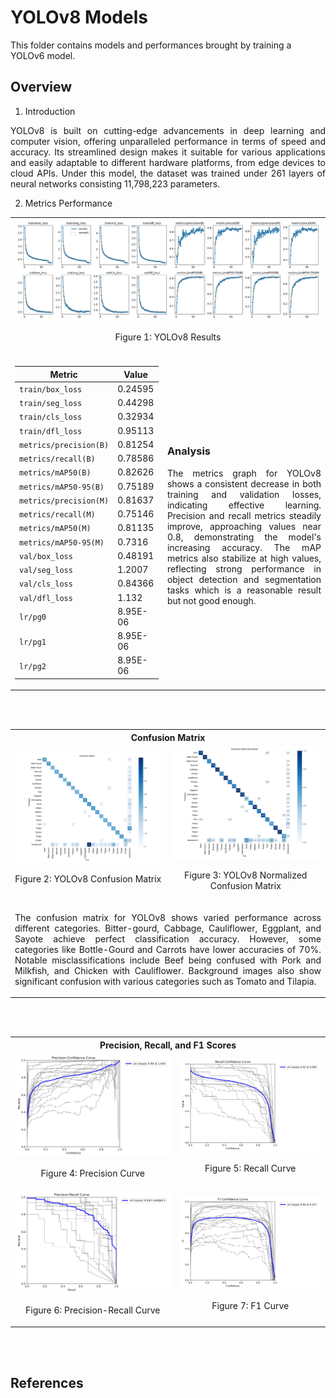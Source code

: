 # YOLOv8 Models

This folder contains models and performances brought by training a YOLOv6 model.

## Overview
1. Introduction
<p align="justify"> YOLOv8 is built on cutting-edge advancements in deep learning and computer vision, offering unparalleled performance in terms of speed and accuracy. Its streamlined design makes it suitable for various applications and easily adaptable to different hardware platforms, from edge devices to cloud APIs. Under this model, the dataset was trained under 261 layers of neural networks consisting 11,798,223 parameters.</p>

2. Metrics Performance
<table>
   <tr>
      <td colspan = 10>
         <img src = https://github.com/vrsp11603/CPE313_CPE32S8_Group2_Final-Project_Recipe-Recommendation-System/blob/main/YOLOv8%20Model/results.png>
         <p align="center"> Figure 1: YOLOv8 Results </p>
      </td>
   </tr>
   
   <tr><td colspan = 10></td></tr>
   
  <tr>
    <td>

| Metric                  | Value    |
|-------------------------|----------|
| `train/box_loss`        | 0.24595  |
| `train/seg_loss`        | 0.44298  |
| `train/cls_loss`        | 0.32934  |
| `train/dfl_loss`        | 0.95113  |
| `metrics/precision(B)`  | 0.81254  |
| `metrics/recall(B)`     | 0.78586  |
| `metrics/mAP50(B)`      | 0.82626  |
| `metrics/mAP50-95(B)`   | 0.75189  |
| `metrics/precision(M)`  | 0.81637  |
| `metrics/recall(M)`     | 0.75146  |
| `metrics/mAP50(M)`      | 0.81135  |
| `metrics/mAP50-95(M)`   | 0.7316   |
| `val/box_loss`          | 0.48191  |
| `val/seg_loss`          | 1.2007   |
| `val/cls_loss`          | 0.84366  |
| `val/dfl_loss`          | 1.132    |
| `lr/pg0`                | 8.95E-06 |
| `lr/pg1`                | 8.95E-06 |
| `lr/pg2`                | 8.95E-06 |

   </td>
   <td>

### Analysis
<p align = 'justify'>
The metrics graph for YOLOv8 shows a consistent decrease in both training and validation losses, indicating effective learning. Precision and recall metrics steadily improve, approaching values near 0.8, demonstrating the model's increasing accuracy. The mAP metrics also stabilize at high values, reflecting strong performance in object detection and segmentation tasks which is a reasonable result but not good enough.
</p>
   </td>
  </tr>
</table>

<br></br>

<table>
   <tr>
      <th colspan = "2">
         Confusion Matrix
      </th>
   </tr>

   <tr>
      <td>
         <img src = "https://github.com/vrsp11603/CPE313_CPE32S8_Group2_Final-Project_Recipe-Recommendation-System/blob/main/YOLOv8%20Model/confusion_matrix.png">
         <p align="center"> Figure 2: YOLOv8 Confusion Matrix </p>
   </td>
      
   <td>
         <img src = "https://github.com/vrsp11603/CPE313_CPE32S8_Group2_Final-Project_Recipe-Recommendation-System/blob/main/YOLOv8%20Model/confusion_matrix_normalized.png">
         <p align="center"> Figure 3: YOLOv8 Normalized Confusion Matrix </p>
   </td>
   </tr>
   <tr>
      <td colspan = "2">
         <p align = 'justify'>
   The confusion matrix for YOLOv8 shows varied performance across different categories. Bitter-gourd, Cabbage, Cauliflower, Eggplant, and Sayote achieve perfect classification accuracy. However, some categories like Bottle-Gourd and Carrots have lower accuracies of 70%. Notable misclassifications include Beef being confused with Pork and Milkfish, and Chicken with Cauliflower. Background images also show significant confusion with various categories such as Tomato and Tilapia. 
         </p>
      </td>
   </tr>
</table>

<br></br>

<table>
   <tr>
      <th colspan = "2">
         Precision, Recall, and F1 Scores
      </th>
   </tr>

   <tr>
      <td>
         <img src = "https://github.com/vrsp11603/CPE313_CPE32S8_Group2_Final-Project_Recipe-Recommendation-System/blob/main/YOLOv8%20Model/BoxP_curve.png">
         <p align="center"> Figure 4: Precision Curve </p>
   </td>
      
   <td>
         <img src = "https://github.com/vrsp11603/CPE313_CPE32S8_Group2_Final-Project_Recipe-Recommendation-System/blob/main/YOLOv8%20Model/BoxR_curve.png">
         <p align="center"> Figure 5: Recall Curve </p>
   </td>
   </tr>

   <tr>
      <td>
         <img src = "https://github.com/vrsp11603/CPE313_CPE32S8_Group2_Final-Project_Recipe-Recommendation-System/blob/main/YOLOv8%20Model/BoxPR_curve.png">
         <p align="center"> Figure 6: Precision-Recall Curve </p>
   </td>
      
   <td>
         <img src = "https://github.com/vrsp11603/CPE313_CPE32S8_Group2_Final-Project_Recipe-Recommendation-System/blob/main/YOLOv8%20Model/BoxF1_curve.png">
         <p align="center"> Figure 7: F1 Curve </p>
   </td>
   </tr>
   
</table>

<br></br>

## References

[^1]:https://docs.ultralytics.com/models/yolov8/

